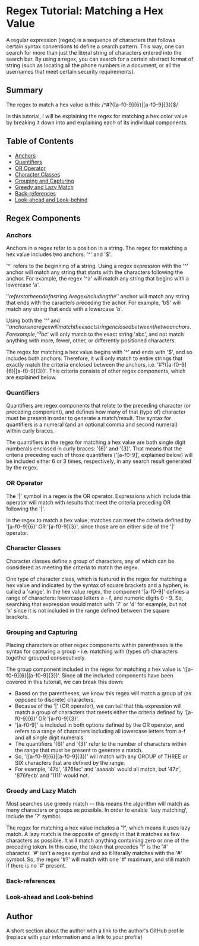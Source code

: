 # Regex Tutorial: Matching a Hex Value

A regular expression (regex) is a sequence of characters that follows certain syntax conventions to define a search pattern. This way, one can search for more than just the literal string of characters entered into the search bar. By using a regex, you can search for a certain abstract format of string (such as locating all the phone numbers in a document, or all the usernames that meet certain security requirements).

## Summary

The regex to match a hex value is this: /^#?([a-f0-9]{6}|[a-f0-9]{3})$/

In this tutorial, I will be explaining the regex for matching a hex color value by breaking it down into and explaining each of its individual components.

## Table of Contents

- [Anchors](#anchors)
- [Quantifiers](#quantifiers)
- [OR Operator](#or-operator)
- [Character Classes](#character-classes)
- [Grouping and Capturing](#grouping-and-capturing)
- [Greedy and Lazy Match](#greedy-and-lazy-match)
- [Back-references](#back-references)
- [Look-ahead and Look-behind](#look-ahead-and-look-behind)

## Regex Components

### Anchors

Anchors in a regex refer to a position in a string. The regex for matching a hex value includes two anchors: '^' and '$'.

'^' refers to the beginning of a string. Using a regex expression with the '^' anchor will match any string that starts with the characters following the anchor. For example, the regex '^a' will match any string that begins with a lowercase 'a'. 

'$' refers to the end of a string. A regex including the '$' anchor will match any string that ends with the caracters preceding the achor. For example, 'b$' will match any string that ends with a lowercase 'b'.

Using both the '^' and '$' anchors in a regex will match the exact string enclosed between the two anchors. For example, '^abc$' will only match to the exact string 'abc', and not match anything with more, fewer, other, or differently positioned characters. 

The regex for matching a hex value begins with '^' and ends with '$', and so includes both anchors. Therefore, it will only match to entire strings that exactly match the criteria enclosed between the anchors, i.e. '#?([a-f0-9]{6}|[a-f0-9]{3})'. This criteria consists of other regex components, which are explained below. 

### Quantifiers

Quantifiers are regex components that relate to the preceding character (or preceding component), and defines how many of that (type of) character must be present in order to generate a match/result. The syntax for quantifiers is a numeral (and an optional comma and second numeral) within curly braces. 

The quantifiers in the regex for matching a hex value are both single digit numberals enclosed in curly braces: '{6}' and '{3}'. That means that the criteria preceding each of those quantifiers ('[a-f0-9]', explained below) will be included either 6 or 3 times, respectively, in any search result generated by the regex. 

### OR Operator

The '|' symbol in a regex is the OR operator. Expressions which include this operator will match with results that meet the criteria preceding OR following the '|'. 

In the regex to match a hex value, matches can meet the criteria defined by '[a-f0-9]{6}' OR '[a-f0-9]{3}', since those are on either side of the '|' operator. 

### Character Classes

Character classes define a group of characters, any of which can be considered as meeting the criteria to match the regex. 

One type of character class, which is featured in the regex for matching a hex value and indicated by the syntax of square brackets and a hyphen, is called a 'range'. In the hex value regex, the component '[a-f0-9]' defines a range of characters: lowercase letters a - f, and numeric digits 0 - 9. So, searching that expression would match with '7' or 'd' for example, but not 'x' since it is not included in the range defined between the square brackets.

### Grouping and Capturing

Placing characters or other regex components within parentheses is the syntax for capturing a group - i.e. matching with (types of) characters together grouped consecutively. 

The group component included in the regex for matching a hex value is '([a-f0-9]{6}|[a-f0-9]{3})'. Since all the included components have been covered in this tutorial, we can break this down:
- Based on the parentheses, we know this regex will match a group of (as opposed to discrete) characters. 
- Because of the '|' (OR operator), we can tell that this expression will match a group of characters that meets either the criteria defined by '[a-f0-9]{6}' OR '[a-f0-9]{3}'. 
- '[a-f0-9]' is included in both options defined by the OR operator, and refers to a range of characters including all lowercase letters from a-f and all single digit numerals. 
- The quantifiers '{6}' and '{3}' refer to the number of characters within the range that must be present to generate a match. 
- So, '([a-f0-9]{6}|[a-f0-9]{3})' will match with any GROUP of THREE or SIX characters that are defined by the range. 
- For example, '47d', '876fec' and 'aaaaab' would all match, but '47z', '876fecb' and '1111' would not. 

### Greedy and Lazy Match

Most searches use greedy match -- this means the algorithm will match as many characters or groups as possible. In order to enable 'lazy matching', include the '?' symbol.

The regex for matching a hex value includes a '?', which means it uses lazy match. A lazy match is the opposite of greedy in that it matches as few characters as possible. It will match anything containing zero or one of the preceding token. In this case, the token that precedes '?' is the '#' character. '#' isn't a regex symbol and so it literally matches with the '#' symbol. So, the regex '#?' will match with one '#' maximum, and still match if there is no '#' present. 

### Back-references

### Look-ahead and Look-behind

## Author

A short section about the author with a link to the author's GitHub profile (replace with your information and a link to your profile)
